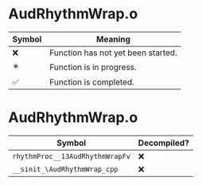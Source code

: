 # AudRhythmWrap.o
| Symbol | Meaning 
| ------------- | ------------- 
| :x: | Function has not yet been started. 
| :eight_pointed_black_star: | Function is in progress. 
| :white_check_mark: | Function is completed. 


# AudRhythmWrap.o
| Symbol | Decompiled? |
| ------------- | ------------- |
| `rhythmProc__13AudRhythmWrapFv` | :x: |
| `__sinit_\AudRhythmWrap_cpp` | :x: |
